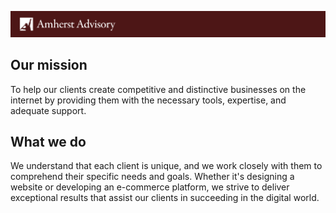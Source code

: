 ![Hero](https://raw.githubusercontent.com/amherst-advisory/.github/master/profile/assets/hero.png)

## Our mission

To help our clients create competitive and distinctive businesses on the internet by providing them with the necessary tools, expertise, and adequate support.

## What we do

We understand that each client is unique, and we work closely with them to comprehend their specific needs and goals. Whether it's designing a website or developing an e-commerce platform, we strive to deliver exceptional results that assist our clients in succeeding in the digital world.
